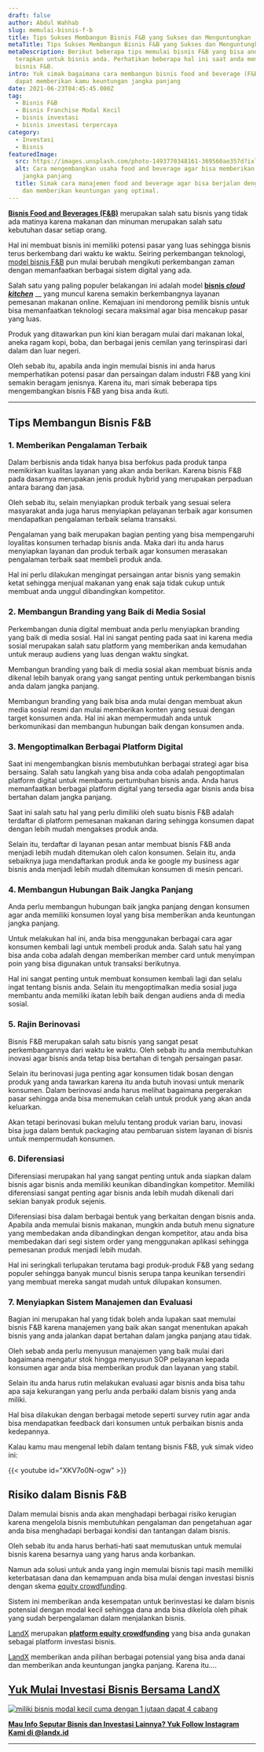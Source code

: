 ```yaml
---
draft: false
author: Abdul Wahhab
slug: memulai-bisnis-f-b
title: Tips Sukses Membangun Bisnis F&B yang Sukses dan Menguntungkan
metaTitle: Tips Sukses Membangun Bisnis F&B yang Sukses dan Menguntungkan
metaDescription: Berikut beberapa tips memulai bisnis F&B yang bisa anda
  terapkan untuk bisnis anda. Perhatikan beberapa hal ini saat anda memulai
  bisnis F&B.
intro: Yuk simak bagaimana cara membangun bisnis food and beverage (F&B) agar
  dapat memberikan kamu keuntungan jangka panjang
date: 2021-06-23T04:45:45.000Z
tag:
  - Bisnis F&B
  - Bisnis Franchise Modal Kecil
  - bisnis investasi
  - bisnis investasi terpercaya
category:
  - Investasi
  - Bisnis
featuredImage:
  src: https://images.unsplash.com/photo-1493770348161-369560ae357d?ixlib=rb-1.2.1&ixid=MnwxMjA3fDB8MHxwaG90by1wYWdlfHx8fGVufDB8fHx8&auto=format&fit=crop&w=1170&q=80
  alt: Cara mengembangkan usaha food and beverage agar bisa memberikan keuntungan
    jangka panjang
  title: Simak cara manajemen food and beverage agar bisa berjalan dengan sukses
    dan memberikan keuntungan yang optimal.
---
```

**[Bisnis Food and Beverages (F&B)](https://landx.id/)** merupakan salah satu bisnis yang tidak ada matinya karena makanan dan minuman merupakan salah satu kebutuhan dasar setiap orang.

Hal ini membuat bisnis ini memiliki potensi pasar yang luas sehingga bisnis terus berkembang dari waktu ke waktu. Seiring perkembangan teknologi, [model bisnis F&B](https://landx.id/) pun mulai berubah mengikuti perkembangan zaman dengan memanfaatkan berbagai sistem digital yang ada.

Salah satu yang paling populer belakangan ini adalah model **[bisnis *cloud kitchen*](https://landx.id/blog/tag/cloud-kitchen/)** __ yang muncul karena semakin berkembangnya layanan pemesanan makanan online. Kemajuan ini mendorong pemilik bisnis untuk bisa memanfaatkan teknologi secara maksimal agar bisa mencakup pasar yang luas.

Produk yang ditawarkan pun kini kian beragam mulai dari makanan lokal, aneka ragam kopi, boba, dan berbagai jenis cemilan yang terinspirasi dari dalam dan luar negeri.

Oleh sebab itu, apabila anda ingin memulai bisnis ini anda harus memperhatikan potensi pasar dan persaingan dalam industri F&B yang kini semakin beragam jenisnya. Karena itu, mari simak beberapa tips mengembangkan bisnis F&B yang bisa anda ikuti.

- - -

## Tips Membangun Bisnis F&B

### 1. Memberikan Pengalaman Terbaik

Dalam berbisnis anda tidak hanya bisa berfokus pada produk tanpa memikirkan kualitas layanan yang akan anda  berikan. Karena bisnis F&B pada dasarnya merupakan jenis produk hybrid yang merupakan perpaduan antara barang dan jasa.

Oleh sebab itu, selain menyiapkan produk terbaik yang sesuai selera masyarakat anda juga harus menyiapkan pelayanan terbaik agar konsumen mendapatkan pengalaman terbaik selama transaksi.

Pengalaman yang baik merupakan bagian penting yang bisa mempengaruhi loyalitas konsumen terhadap bisnis anda. Maka dari itu anda harus menyiapkan layanan dan produk terbaik agar konsumen merasakan pengalaman terbaik saat membeli produk anda.

Hal ini perlu dilakukan mengingat persaingan antar bisnis yang semakin ketat sehingga menjual makanan yang enak saja tidak cukup untuk membuat anda unggul dibandingkan kompetitor.

### 2. Membangun Branding yang Baik di Media Sosial

Perkembangan dunia digital membuat anda perlu menyiapkan branding yang baik di media sosial. Hal ini sangat penting pada saat ini karena media sosial merupakan salah satu platform yang memberikan anda kemudahan untuk meraup audiens yang luas dengan waktu singkat.

Membangun branding yang baik di media sosial akan membuat bisnis anda dikenal lebih banyak orang yang sangat penting untuk perkembangan bisnis anda dalam jangka panjang.

Membangun branding yang baik bisa anda mulai dengan membuat akun media sosial resmi dan mulai memberikan konten yang sesuai dengan target konsumen anda. Hal ini akan mempermudah anda untuk berkomunikasi dan membangun hubungan baik dengan konsumen anda.

### 3. Mengoptimalkan Berbagai Platform Digital

Saat ini mengembangkan bisnis membutuhkan berbagai strategi agar bisa bersaing. Salah satu langkah yang bisa anda coba adalah pengoptimalan platform digital untuk membantu pertumbuhan bisnis anda. Anda harus memanfaatkan berbagai platform digital yang tersedia agar bisnis anda bisa bertahan dalam jangka panjang.

Saat ini salah satu hal yang perlu dimiliki oleh suatu bisnis F&B adalah terdaftar di platform pemesanan makanan daring sehingga konsumen dapat dengan lebih mudah mengakses produk anda.

Selain itu, terdaftar di layanan pesan antar membuat bisnis F&B anda menjadi lebih mudah ditemukan oleh calon konsumen. Selain itu, anda sebaiknya juga mendaftarkan produk anda ke google my business agar bisnis anda menjadi lebih mudah ditemukan konsumen di mesin pencari.

### 4. Membangun Hubungan Baik Jangka Panjang

Anda perlu membangun hubungan baik jangka panjang dengan konsumen agar anda memiliki konsumen loyal yang bisa memberikan anda keuntungan jangka panjang.

Untuk melakukan hal ini, anda bisa menggunakan berbagai cara agar konsumen kembali lagi untuk membeli produk anda. Salah satu hal yang bisa anda coba adalah dengan memberikan member card untuk menyimpan poin yang bisa digunakan untuk transaksi berikutnya.

Hal ini sangat penting untuk membuat konsumen kembali lagi dan selalu ingat tentang bisnis anda. Selain itu mengoptimalkan media sosial juga membantu anda memiliki ikatan lebih baik dengan audiens anda di media sosial.

### 5. Rajin Berinovasi

Bisnis F&B merupakan salah satu bisnis yang sangat pesat perkembangannya dari waktu ke waktu. Oleh sebab itu anda membutuhkan inovasi agar bisnis anda tetap bisa bertahan  di tengah persaingan pasar.

Selain itu berinovasi juga penting agar konsumen tidak bosan dengan produk yang anda tawarkan karena itu anda butuh inovasi untuk menarik konsumen. Dalam berinovasi anda harus melihat bagaimana pergerakan pasar sehingga anda bisa menemukan celah untuk produk yang akan anda keluarkan.

Akan tetapi berinovasi bukan melulu tentang produk varian baru, inovasi bisa juga dalam bentuk packaging atau pembaruan sistem layanan di bisnis untuk mempermudah konsumen.

### 6. Diferensiasi

Diferensiasi merupakan hal yang sangat penting untuk anda siapkan dalam bisnis agar bisnis anda memiliki keunikan dibandingkan kompetitor. Memiliki diferensiasi sangat penting agar bisnis anda lebih mudah dikenali dari sekian banyak produk sejenis.

Diferensiasi bisa dalam berbagai bentuk yang berkaitan dengan bisnis anda. Apabila anda memulai bisnis makanan, mungkin anda butuh menu signature yang membedakan anda dibandingkan dengan kompetitor, atau anda bisa membedakan dari segi sistem order yang menggunakan aplikasi sehingga pemesanan produk menjadi lebih mudah.

Hal ini seringkali terlupakan terutama bagi produk-produk F&B yang sedang populer sehingga banyak muncul bisnis serupa tanpa keunikan tersendiri yang membuat mereka sangat mudah untuk dilupakan konsumen.

### 7. Menyiapkan Sistem Manajemen dan Evaluasi

Bagian ini merupakan hal yang tidak boleh anda lupakan saat memulai bisnis F&B karena manajemen yang baik akan sangat menentukan apakah bisnis yang anda jalankan dapat bertahan dalam jangka panjang atau tidak.

Oleh sebab anda perlu menyusun manajemen yang baik mulai dari bagaimana mengatur stok hingga menyusun SOP pelayanan kepada konsumen agar anda bisa memberikan produk dan layanan yang stabil.

Selain itu anda harus rutin melakukan evaluasi agar bisnis anda bisa tahu apa saja kekurangan yang perlu anda perbaiki dalam bisnis yang anda miliki.

Hal bisa dilakukan dengan berbagai metode seperti survey rutin agar anda bisa mendapatkan feedback dari konsumen untuk perbaikan bisnis anda kedepannya.

Kalau kamu mau mengenal lebih dalam tentang bisnis F&B, yuk simak video ini:

{{< youtube id="XKV7o0N-ogw" >}}

## Risiko dalam Bisnis F&B

Dalam memulai bisnis anda akan menghadapi berbagai risiko kerugian karena mengelola bisnis membutuhkan pengalaman dan pengetahuan agar anda bisa menghadapi berbagai kondisi dan tantangan dalam bisnis.

Oleh sebab itu anda harus berhati-hati saat memutuskan untuk memulai bisnis karena besarnya uang yang harus anda korbankan.

Namun ada solusi untuk anda yang ingin memulai bisnis tapi masih memiliki keterbatasan dana dan kemampuan anda bisa mulai dengan investasi bisnis dengan skema [equity crowdfunding](https://landx.id/).

Sistem ini memberikan anda kesempatan untuk berinvestasi ke dalam bisnis potensial dengan modal kecil sehingga dana anda bisa dikelola oleh pihak yang sudah berpengalaman dalam menjalankan bisnis.

[LandX](https://landx.id/) merupakan **[platform equity crowdfunding](https://landx.id/)** yang bisa anda gunakan sebagai platform investasi bisnis.

[LandX](https://landx.id/) memberikan anda pilihan berbagai potensial yang bisa anda danai dan memberikan anda keuntungan jangka panjang. Karena itu….

## [Yuk Mulai Investasi Bisnis Bersama LandX](https://landx.id/?utm_source=Blog&utm_medium=organic+keyword&utm_campaign=blog&utm_id=Blog)

[![miliki bisnis modal kecil cuma dengan 1 jutaan dapat 4 cabang ](https://accountgram-production.sfo2.cdn.digitaloceanspaces.com/landx_ghost/2021/11/jadi-owner-bisnis-hanya-1-jutaan-dengan-cuan-yang-sangat-menjanjikan.png)](https://landx.id/?utm_source=Blog&utm_medium=organic+keyword&utm_campaign=blog&utm_id=Blog)

**[Mau Info Seputar Bisnis dan Investasi Lainnya? Yuk Follow Instagram Kami di @landx.id](https://instagram.com/landx.id?utm_medium=copy_link)**

- - -